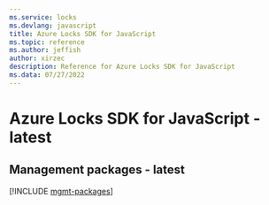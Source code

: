 ```yaml
---
ms.service: locks
ms.devlang: javascript
title: Azure Locks SDK for JavaScript
ms.topic: reference
ms.author: jeffish
author: xirzec
description: Reference for Azure Locks SDK for JavaScript
ms.data: 07/27/2022
---
```

# Azure Locks SDK for JavaScript - latest

## Management packages - latest
[!INCLUDE [mgmt-packages](locks-mgmt-index.md)]